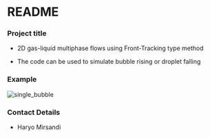 # README #

### Project title ###

* 2D gas-liquid multiphase flows using Front-Tracking type method

* The code can be used to simulate bubble rising or droplet falling

### Example

![single_bubble](https://user-images.githubusercontent.com/16385717/87856233-0945e980-c91e-11ea-9c0f-c05d83645c39.gif)

### Contact Details ###

* Haryo Mirsandi
